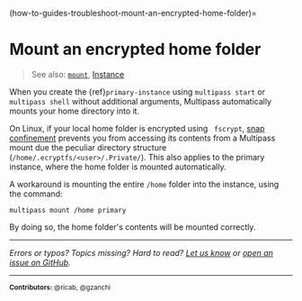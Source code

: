 (how-to-guides-troubleshoot-mount-an-encrypted-home-folder)=
# Mount an encrypted home folder

<!-- split from https://discourse.ubuntu.com/t/tutorial/27140 -->
<!-- see also https://github.com/canonical/multipass/issues/3537 -->

> See also: [`mount`](/reference/command-line-interface/mount), [Instance](/explanation/instance)

When you create the {ref}`primary-instance`  using `multipass start` or `multipass shell` without additional arguments, Multipass automatically mounts your home directory into it. 

On Linux, if your local home folder is encrypted using ` fscrypt`, [snap confinement](https://snapcraft.io/docs/snap-confinement) prevents you from accessing its contents from a Multipass mount due the peculiar directory structure (`/home/.ecryptfs/<user>/.Private/`). This also applies to the primary instance, where the home folder is mounted automatically.

A workaround is mounting the entire `/home` folder into the instance, using the command: 

```{code-block} text
multipass mount /home primary
```

By doing so, the home folder's contents will be mounted correctly.

---

*Errors or typos? Topics missing? Hard to read? <a href="https://docs.google.com/forms/d/e/1FAIpQLSd0XZDU9sbOCiljceh3rO_rkp6vazy2ZsIWgx4gsvl_Sec4Ig/viewform?usp=pp_url&entry.317501128=https://canonical.com/multipass/docs/mount-encrypted-home-folder" target="_blank">Let us know</a> or <a href="https://github.com/canonical/multipass/issues/new/choose" target="_blank">open an issue on GitHub</a>.*

---

<small>**Contributors:** @ricab, @gzanchi </small>

